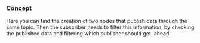 ### Concept

Here you can find the creation of two nodes that publish data through the same topic. Then the subscriber needs to filter this information, by checking the published data and filtering which publisher should get 'ahead'.
